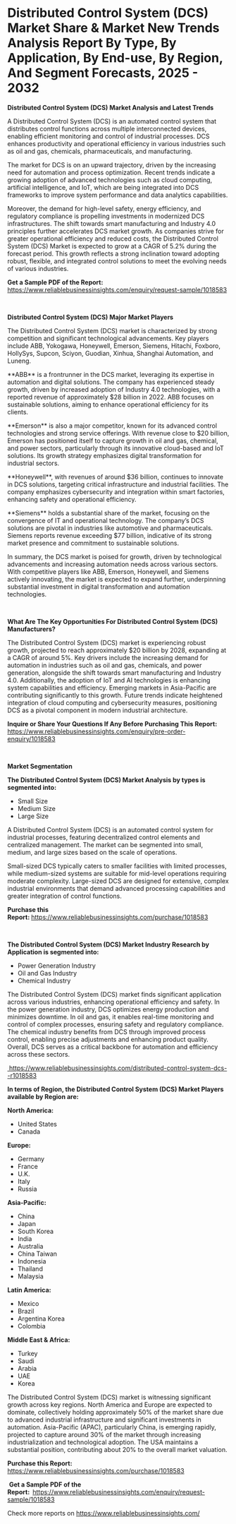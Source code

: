 <p><h1>Distributed Control System (DCS) Market Share & Market New Trends Analysis Report By Type, By Application, By End-use, By Region, And Segment Forecasts, 2025 - 2032</h1></p><p><strong>Distributed Control System (DCS) Market Analysis and Latest Trends</strong></p>
<p><p>A Distributed Control System (DCS) is an automated control system that distributes control functions across multiple interconnected devices, enabling efficient monitoring and control of industrial processes. DCS enhances productivity and operational efficiency in various industries such as oil and gas, chemicals, pharmaceuticals, and manufacturing. </p><p>The market for DCS is on an upward trajectory, driven by the increasing need for automation and process optimization. Recent trends indicate a growing adoption of advanced technologies such as cloud computing, artificial intelligence, and IoT, which are being integrated into DCS frameworks to improve system performance and data analytics capabilities. </p><p>Moreover, the demand for high-level safety, energy efficiency, and regulatory compliance is propelling investments in modernized DCS infrastructures. The shift towards smart manufacturing and Industry 4.0 principles further accelerates DCS market growth. As companies strive for greater operational efficiency and reduced costs, the Distributed Control System (DCS) Market is expected to grow at a CAGR of 5.2% during the forecast period. This growth reflects a strong inclination toward adopting robust, flexible, and integrated control solutions to meet the evolving needs of various industries.</p></p>
<p><strong>Get a Sample PDF of the Report:&nbsp;</strong> <a href="https://www.reliablebusinessinsights.com/enquiry/request-sample/1018583?utm_campaign=3455&utm_medium=2&utm_source=Github&utm_content=ia&utm_term=21032025&utm_id=distributed-control-system-dcs">https://www.reliablebusinessinsights.com/enquiry/request-sample/1018583</a></p>
<p>&nbsp;</p>
<p><strong>Distributed Control System (DCS) Major Market Players</strong></p>
<p><p>The Distributed Control System (DCS) market is characterized by strong competition and significant technological advancements. Key players include ABB, Yokogawa, Honeywell, Emerson, Siemens, Hitachi, Foxboro, HollySys, Supcon, Sciyon, Guodian, Xinhua, Shanghai Automation, and Luneng.</p><p>**ABB** is a frontrunner in the DCS market, leveraging its expertise in automation and digital solutions. The company has experienced steady growth, driven by increased adoption of Industry 4.0 technologies, with a reported revenue of approximately $28 billion in 2022. ABB focuses on sustainable solutions, aiming to enhance operational efficiency for its clients.</p><p>**Emerson** is also a major competitor, known for its advanced control technologies and strong service offerings. With revenue close to $20 billion, Emerson has positioned itself to capture growth in oil and gas, chemical, and power sectors, particularly through its innovative cloud-based and IoT solutions. Its growth strategy emphasizes digital transformation for industrial sectors.</p><p>**Honeywell**, with revenues of around $36 billion, continues to innovate in DCS solutions, targeting critical infrastructure and industrial facilities. The company emphasizes cybersecurity and integration within smart factories, enhancing safety and operational efficiency.</p><p>**Siemens** holds a substantial share of the market, focusing on the convergence of IT and operational technology. The company’s DCS solutions are pivotal in industries like automotive and pharmaceuticals. Siemens reports revenue exceeding $77 billion, indicative of its strong market presence and commitment to sustainable solutions.</p><p>In summary, the DCS market is poised for growth, driven by technological advancements and increasing automation needs across various sectors. With competitive players like ABB, Emerson, Honeywell, and Siemens actively innovating, the market is expected to expand further, underpinning substantial investment in digital transformation and automation technologies.</p></p>
<p>&nbsp;</p>
<p><strong>What Are The Key Opportunities For Distributed Control System (DCS) Manufacturers?</strong></p>
<p><p>The Distributed Control System (DCS) market is experiencing robust growth, projected to reach approximately $20 billion by 2028, expanding at a CAGR of around 5%. Key drivers include the increasing demand for automation in industries such as oil and gas, chemicals, and power generation, alongside the shift towards smart manufacturing and Industry 4.0. Additionally, the adoption of IoT and AI technologies is enhancing system capabilities and efficiency. Emerging markets in Asia-Pacific are contributing significantly to this growth. Future trends indicate heightened integration of cloud computing and cybersecurity measures, positioning DCS as a pivotal component in modern industrial architecture.</p></p>
<p><strong>Inquire or Share Your Questions If Any Before Purchasing This Report:</strong> <a href="https://www.reliablebusinessinsights.com/enquiry/pre-order-enquiry/1018583?utm_campaign=3455&utm_medium=2&utm_source=Github&utm_content=ia&utm_term=21032025&utm_id=distributed-control-system-dcs">https://www.reliablebusinessinsights.com/enquiry/pre-order-enquiry/1018583</a></p>
<p>&nbsp;</p>
<p><strong>Market Segmentation</strong></p>
<p><strong>The Distributed Control System (DCS) Market Analysis by types is segmented into:</strong></p>
<p><ul><li>Small Size</li><li>Medium Size</li><li>Large Size</li></ul></p>
<p><p>A Distributed Control System (DCS) is an automated control system for industrial processes, featuring decentralized control elements and centralized management. The market can be segmented into small, medium, and large sizes based on the scale of operations. </p><p>Small-sized DCS typically caters to smaller facilities with limited processes, while medium-sized systems are suitable for mid-level operations requiring moderate complexity. Large-sized DCS are designed for extensive, complex industrial environments that demand advanced processing capabilities and greater integration of control functions.</p></p>
<p><strong>Purchase this Report:&nbsp;</strong><a href="https://www.reliablebusinessinsights.com/purchase/1018583?utm_campaign=3455&utm_medium=2&utm_source=Github&utm_content=ia&utm_term=21032025&utm_id=distributed-control-system-dcs">https://www.reliablebusinessinsights.com/purchase/1018583</a></p>
<p>&nbsp;</p>
<p><strong>The Distributed Control System (DCS) Market Industry Research by Application is segmented into:</strong></p>
<p><ul><li>Power Generation Industry</li><li>Oil and Gas Industry</li><li>Chemical Industry</li></ul></p>
<p><p>The Distributed Control System (DCS) market finds significant application across various industries, enhancing operational efficiency and safety. In the power generation industry, DCS optimizes energy production and minimizes downtime. In oil and gas, it enables real-time monitoring and control of complex processes, ensuring safety and regulatory compliance. The chemical industry benefits from DCS through improved process control, enabling precise adjustments and enhancing product quality. Overall, DCS serves as a critical backbone for automation and efficiency across these sectors.</p></p>
<p><a href="https://www.reliablebusinessinsights.com/distributed-control-system-dcs--r1018583?utm_campaign=3455&utm_medium=2&utm_source=Github&utm_content=ia&utm_term=21032025&utm_id=distributed-control-system-dcs">&nbsp;https://www.reliablebusinessinsights.com/distributed-control-system-dcs--r1018583</a></p>
<p><strong>In terms of Region, the Distributed Control System (DCS) Market Players available by Region are:</strong></p>
<p>
    <p> <strong> North America: </strong>
        <ul>
            <li>United States</li>
            <li>Canada</li>
        </ul>
        </p> 
    <p> <strong> Europe: </strong>
        <ul>
            <li>Germany</li>
            <li>France</li>
            <li>U.K.</li>
            <li>Italy</li>
            <li>Russia</li>
        </ul>
        </p> 
    <p> <strong> Asia-Pacific: </strong>
        <ul>
            <li>China</li>
            <li>Japan</li>
            <li>South Korea</li>
            <li>India</li>
            <li>Australia</li>
            <li>China Taiwan</li>
            <li>Indonesia</li>
            <li>Thailand</li>
            <li>Malaysia</li>
        </ul>
        </p> 
    <p> <strong> Latin America: </strong>
        <ul>
            <li>Mexico</li>
            <li>Brazil</li>
            <li>Argentina Korea</li>
            <li>Colombia</li>
        </ul>
        </p> 
    <p> <strong> Middle East & Africa: </strong>
        <ul>
            <li>Turkey</li>
            <li>Saudi</li>
            <li>Arabia</li>
            <li>UAE</li>
            <li>Korea</li>
        </ul>
    </p>
    </p>
<p><p>The Distributed Control System (DCS) market is witnessing significant growth across key regions. North America and Europe are expected to dominate, collectively holding approximately 50% of the market share due to advanced industrial infrastructure and significant investments in automation. Asia-Pacific (APAC), particularly China, is emerging rapidly, projected to capture around 30% of the market through increasing industrialization and technological adoption. The USA maintains a substantial position, contributing about 20% to the overall market valuation.</p></p>
<p><strong>Purchase this Report: </strong><a href="https://www.reliablebusinessinsights.com/purchase/1018583?utm_campaign=3455&utm_medium=2&utm_source=Github&utm_content=ia&utm_term=21032025&utm_id=distributed-control-system-dcs">https://www.reliablebusinessinsights.com/purchase/1018583</a></p>
<p>&nbsp;<strong>Get a Sample PDF of the Report:&nbsp;&nbsp;</strong><a href="https://www.reliablebusinessinsights.com/enquiry/request-sample/1018583?utm_campaign=3455&utm_medium=2&utm_source=Github&utm_content=ia&utm_term=21032025&utm_id=distributed-control-system-dcs">https://www.reliablebusinessinsights.com/enquiry/request-sample/1018583</a></p>
<p><strong></strong></p>
<p>Check more reports on <a href="https://www.reliablebusinessinsights.com/?utm_campaign=3455&utm_medium=2&utm_source=Github&utm_content=ia&utm_term=21032025&utm_id=distributed-control-system-dcs">https://www.reliablebusinessinsights.com/</a></p>